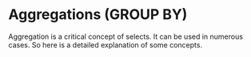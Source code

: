 # Aggregations (GROUP BY)

Aggregation is a critical concept of selects. It can be used in numerous cases. So here is a detailed explanation of some concepts.